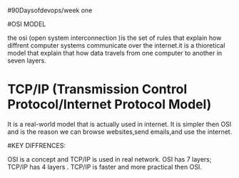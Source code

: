 #90Daysofdevops/week one

#OSI MODEL 

the osi (open system interconnection )is the set of rules that explain how diffrent computer systems communicate over the internet.it is a thioretical model that explain that how data travels from one computer to another in seven layers.


# TCP/IP (Transmission Control Protocol/Internet Protocol Model)

It is a real-world model that is actually used in internet. 
It is simpler then OSI and is the reason we can browse websites,send emails,and use the internet.



#KEY DIFFRENCES:

OSI is a concept and TCP/IP is used in real network.
OSI has 7 layers; TCP/IP has 4 layers .
TCP/IP is faster and more practical then OSI.

